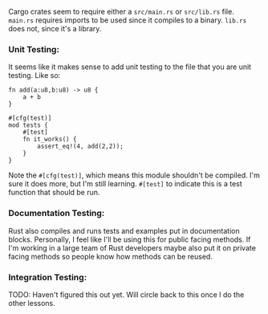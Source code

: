 Cargo crates seem to require either a `src/main.rs` or `src/lib.rs`
file. `main.rs` requires imports to be used since it compiles to a binary.
`lib.rs` does not, since it's a library.

### Unit Testing:
It seems like it makes sense to add unit testing to the file
that you are unit testing. Like so:

    fn add(a:u8,b:u8) -> u8 {
        a + b
    }

    #[cfg(test)]
    mod tests {
        #[test]
        fn it_works() {
            assert_eq!(4, add(2,2));
        }
    }

Note the `#[cfg(test)]`, which means this module shouldn't 
be compiled. I'm sure it does more, but I'm still learning.
`#[test]` to indicate this is a test function that should be
run.

### Documentation Testing:
Rust also compiles and runs tests and examples put in documentation
blocks. Personally, I feel like I'll be using this for public facing
methods. If I'm working in a large team of Rust developers maybe also
put it on private facing methods so people know how methods can be reused.


### Integration Testing:
TODO: Haven't figured this out yet.
Will circle back to this once I do the other lessons.